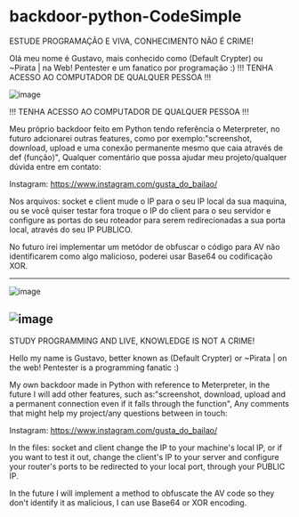 # backdoor-python-CodeSimple



ESTUDE PROGRAMAÇÃO E VIVA, CONHECIMENTO NÃO É CRIME!

Olá meu nome é Gustavo, mais conhecido como (Default Crypter) ou ~Pirata | na Web! Pentester e um fanatico por programação :)
!!! TENHA ACESSO AO COMPUTADOR DE QUALQUER PESSOA !!!

![image](https://user-images.githubusercontent.com/81519068/144047804-feb06c8b-4c2b-4c33-9ba4-2cf2f21ef5ea.png)

!!! TENHA ACESSO AO COMPUTADOR DE QUALQUER PESSOA !!!

Meu próprio backdoor feito em Python tendo referência o Meterpreter, no futuro adcionarei outras features, como por exemplo:"screenshot, download, upload e uma conexão permanente mesmo que caia através de def (função)", Qualquer comentário que possa ajudar meu projeto/qualquer dúvida entre em contato:

Instagram: https://www.instagram.com/gusta_do_bailao/

Nos arquivos: socket e client mude o IP para o seu IP local da sua maquina, ou se você quiser testar fora troque o IP do client para o seu servidor e configure as portas do seu roteador para serem redirecionadas a sua porta local, através do seu IP PUBLICO.

No futuro irei implementar um metódor de obfuscar o código para AV não identificarem como algo malicioso, poderei usar Base64 ou codificação XOR.

----------------------------------------------------------------------------------------
![image](https://user-images.githubusercontent.com/81519068/144038454-84a2e7fe-1062-4658-85d0-50c29c44c3a1.png)

![image](https://user-images.githubusercontent.com/81519068/144038681-226aa490-d98b-4945-b66d-00fd47587901.png)
----------------------------------------------------------------------------------------

STUDY PROGRAMMING AND LIVE, KNOWLEDGE IS NOT A CRIME!

Hello my name is Gustavo, better known as (Default Crypter) or ~Pirata | on the web! Pentester is a programming fanatic :)

My own backdoor made in Python with reference to Meterpreter, in the future I will add other features, such as:"screenshot, download, upload and a permanent connection even if it falls through the function", Any comments that might help my project/any questions between in touch:

Instagram: https://www.instagram.com/gusta_do_bailao/

In the files: socket and client change the IP to your machine's local IP, or if you want to test it out, change the client's IP to your server and configure your router's ports to be redirected to your local port, through your PUBLIC IP.

In the future I will implement a method to obfuscate the AV code so they don't identify it as malicious, I can use Base64 or XOR encoding.


